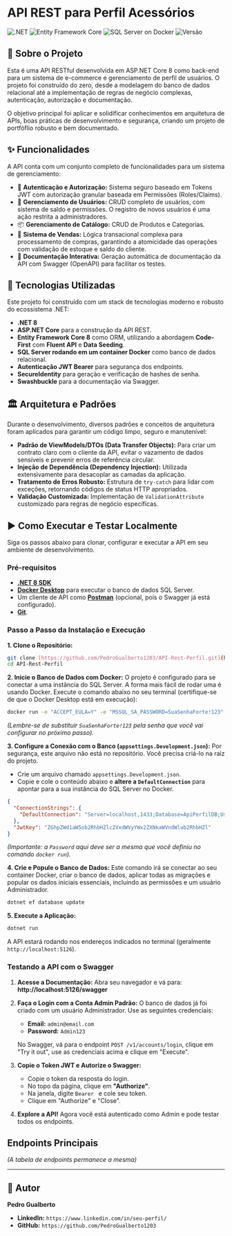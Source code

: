# API REST para Perfil Acessórios

![.NET](https://img.shields.io/badge/.NET-8.0-blueviolet) ![Entity Framework Core](https://img.shields.io/badge/EF%20Core-8.0-blue) ![SQL Server on Docker](https://img.shields.io/badge/SQL%20Server-on%20Docker-blue.svg) ![Versão](https://img.shields.io/badge/versão-1.0.0-blue)

## 📖 Sobre o Projeto

Esta é uma API RESTful desenvolvida em ASP.NET Core 8 como back-end para um sistema de e-commerce e gerenciamento de perfil de usuários. O projeto foi construído do zero, desde a modelagem do banco de dados relacional até a implementação de regras de negócio complexas, autenticação, autorização e documentação.

O objetivo principal foi aplicar e solidificar conhecimentos em arquitetura de APIs, boas práticas de desenvolvimento e segurança, criando um projeto de portfóflio robusto e bem documentado.

## ✨ Funcionalidades

A API conta com um conjunto completo de funcionalidades para um sistema de gerenciamento:

* 🔐 **Autenticação e Autorização:** Sistema seguro baseado em Tokens JWT com autorização granular baseada em Permissões (Roles/Claims).
* 👤 **Gerenciamento de Usuários:** CRUD completo de usuários, com sistema de saldo e permissões. O registro de novos usuários é uma ação restrita a administradores.
* 📦 **Gerenciamento de Catálogo:** CRUD de Produtos e Categorias.
* 🛒 **Sistema de Vendas:** Lógica transacional complexa para processamento de compras, garantindo a atomicidade das operações com validação de estoque e saldo do cliente.
* 📄 **Documentação Interativa:** Geração automática de documentação da API com Swagger (OpenAPI) para facilitar os testes.

## 🚀 Tecnologias Utilizadas

Este projeto foi construído com um stack de tecnologias moderno e robusto do ecossistema .NET:

* **.NET 8**
* **ASP.NET Core** para a construção da API REST.
* **Entity Framework Core 8** como ORM, utilizando a abordagem **Code-First** com **Fluent API** e **Data Seeding**.
* **SQL Server rodando em um container Docker** como banco de dados relacional.
* **Autenticação JWT Bearer** para segurança dos endpoints.
* **SecureIdentity** para geração e verificação de hashes de senha.
* **Swashbuckle** para a documentação via Swagger.

## 🏛️ Arquitetura e Padrões

Durante o desenvolvimento, diversos padrões e conceitos de arquitetura foram aplicados para garantir um código limpo, seguro e manutenível:

* **Padrão de ViewModels/DTOs (Data Transfer Objects):** Para criar um contrato claro com o cliente da API, evitar o vazamento de dados sensíveis e prevenir erros de referência circular.
* **Injeção de Dependência (Dependency Injection):** Utilizada extensivamente para desacoplar as camadas da aplicação.
* **Tratamento de Erros Robusto:** Estrutura de `try-catch` para lidar com exceções, retornando códigos de status HTTP apropriados.
* **Validação Customizada:** Implementação de `ValidationAttribute` customizado para regras de negócio específicas.

## ▶️ Como Executar e Testar Localmente

Siga os passos abaixo para clonar, configurar e executar a API em seu ambiente de desenvolvimento.

### Pré-requisitos

* **[.NET 8 SDK](https://dotnet.microsoft.com/en-us/download/dotnet/8.0)**
* **[Docker Desktop](https://www.docker.com/products/docker-desktop/)** para executar o banco de dados SQL Server.
* Um cliente de API como **[Postman](https://www.postman.com/downloads/)** (opcional, pois o Swagger já está configurado).
* **[Git](https://git-scm.com/downloads)**.

### Passo a Passo da Instalação e Execução

**1. Clone o Repositório:**
```sh
git clone [https://github.com/PedroGualberto1203/API-Rest-Perfil.git](https://github.com/PedroGualberto1203/API-Rest-Perfil.git)
cd API-Rest-Perfil
```
**2. Inicie o Banco de Dados com Docker:**
O projeto é configurado para se conectar a uma instância do SQL Server. A forma mais fácil de rodar uma é usando Docker. Execute o comando abaixo no seu terminal (certifique-se de que o Docker Desktop está em execução):
```sh
docker run -e "ACCEPT_EULA=Y" -e "MSSQL_SA_PASSWORD=SuaSenhaForte!123" -p 1433:1433 --name sqlserver-apiperfil -d [mcr.microsoft.com/mssql/server:2022-latest](https://mcr.microsoft.com/mssql/server:2022-latest)
```
*(Lembre-se de substituir `SuaSenhaForte!123` pela senha que você vai configurar no próximo passo).*

**3. Configure a Conexão com o Banco (`appsettings.Development.json`):**
Por segurança, este arquivo não está no repositório. Você precisa criá-lo na raiz do projeto.

* Crie um arquivo chamado `appsettings.Development.json`.
* Copie e cole o conteúdo abaixo e **altere a `DefaultConnection`** para apontar para a sua instância do SQL Server no Docker.

```json
{
  "ConnectionStrings": {
    "DefaultConnection": "Server=localhost,1433;Database=ApiPerfilDB;User ID=sa;Password=SuaSenhaForte!123;TrustServerCertificate=True"
  },
  "JwtKey": "ZGhpZWd1aW5ob2RhbHZlc2VxdWVyYWx2ZXNkaWVndWlub2RhbHZl"
}
```
*(Importante: a `Password` aqui deve ser a mesma que você definiu no comando `docker run`).*

**4. Crie e Popule o Banco de Dados:**
Este comando irá se conectar ao seu container Docker, criar o banco de dados, aplicar todas as migrações e popular os dados iniciais essenciais, incluindo as permissões e um usuário Administrador.
```sh
dotnet ef database update
```

**5. Execute a Aplicação:**
```sh
dotnet run
```
A API estará rodando nos endereços indicados no terminal (geralmente `http://localhost:5126`).

### Testando a API com o Swagger

1.  **Acesse a Documentação:**
    Abra seu navegador e vá para: **http://localhost:5126/swagger**

2.  **Faça o Login com a Conta Admin Padrão:**
    O banco de dados já foi criado com um usuário Administrador. Use as seguintes credenciais:
    * **Email:** `admin@email.com`
    * **Password:** `Admin123`

    No Swagger, vá para o endpoint `POST /v1/accounts/login`, clique em "Try it out", use as credenciais acima e clique em "Execute".

3.  **Copie o Token JWT e Autorize o Swagger:**
    * Copie o token da resposta do login.
    * No topo da página, clique em **"Authorize"**.
    * Na janela, digite `Bearer ` e cole seu token.
    * Clique em "Authorize" e "Close".

4.  **Explore a API!**
    Agora você está autenticado como Admin e pode testar todos os endpoints.

## Endpoints Principais
*(A tabela de endpoints permanece a mesma)*

---

## 📝 Autor

**Pedro Gualberto**

* **LinkedIn:** `https://www.linkedin.com/in/seu-perfil/`
* **GitHub:** `https://github.com/PedroGualberto1203`

